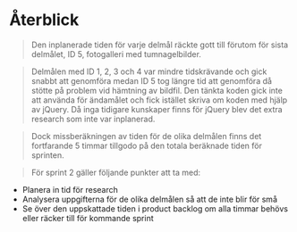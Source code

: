 Återblick
=========

> Den inplanerade tiden för varje delmål räckte gott till förutom för sista delmålet, ID 5, fotogalleri med tumnagelbilder.

> Delmålen med ID 1, 2, 3 och 4 var mindre tidskrävande och gick snabbt att genomföra medan ID 5 tog längre tid att 
genomföra då stötte på problem vid hämtning av bildfil. Den tänkta koden gick inte att använda för ändamålet och fick
istället skriva om koden med hjälp av jQuery. Då inga tidigare kunskaper finns för jQuery blev det extra research som 
inte var inplanerad. 

> Dock missberäkningen av tiden för de olika delmålen finns det fortfarande 5 timmar tillgodo på den totala beräknade 
tiden för sprinten.

> För sprint 2 gäller följande punkter att ta med:

* Planera in tid för research
* Analysera uppgifterna för de olika delmålen så att de inte blir för små
* Se över den uppskattade tiden i product backlog om alla timmar behövs eller räcker till för kommande sprint

